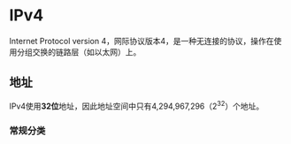 # IPv4

Internet Protocol version 4，网际协议版本4，是一种无连接的协议，操作在使用分组交换的链路层（如以太网）上。

## 地址

IPv4使用**32位**地址，因此地址空间中只有4,294,967,296（2<sup>32</sup>）个地址。

### 常规分类

